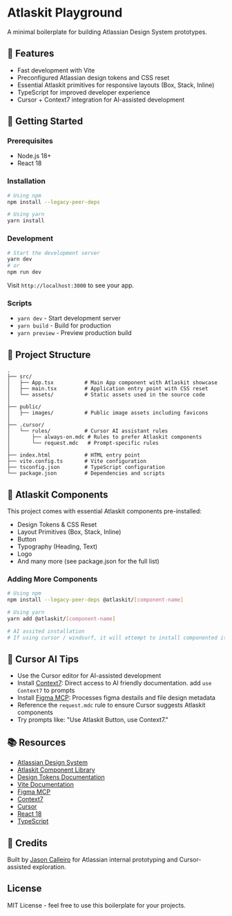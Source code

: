 # Atlaskit Playground

A minimal boilerplate for building Atlassian Design System prototypes.

## 🚀 Features

- Fast development with Vite
- Preconfigured Atlassian design tokens and CSS reset
- Essential Atlaskit primitives for responsive layouts (Box, Stack, Inline)
- TypeScript for improved developer experience
- Cursor + Context7 integration for AI-assisted development

## 🧭 Getting Started

### Prerequisites

- Node.js 18+
- React 18

### Installation

```bash
# Using npm
npm install --legacy-peer-deps

# Using yarn
yarn install
```

### Development

```bash
# Start the development server
yarn dev
# or
npm run dev
```

Visit `http://localhost:3000` to see your app.

### Scripts

- `yarn dev` - Start development server
- `yarn build` - Build for production
- `yarn preview` - Preview production build

## 📂 Project Structure

```
.
├── src/
│   ├── App.tsx          # Main App component with Atlaskit showcase
│   ├── main.tsx         # Application entry point with CSS reset
│   └── assets/          # Static assets used in the source code
│
├── public/
│   ├── images/          # Public image assets including favicons
│
├── .cursor/
│   └── rules/           # Cursor AI assistant rules
│       ├── always-on.mdc # Rules to prefer Atlaskit components
│       └── request.mdc   # Prompt-specific rules
│
├── index.html           # HTML entry point
├── vite.config.ts       # Vite configuration
├── tsconfig.json        # TypeScript configuration
└── package.json         # Dependencies and scripts
```

## 🎨 Atlaskit Components

This project comes with essential Atlaskit components pre-installed:

- Design Tokens & CSS Reset
- Layout Primitives (Box, Stack, Inline)
- Button
- Typography (Heading, Text)
- Logo
- And many more (see package.json for the full list)

### Adding More Components

```bash
# Using npm
npm install --legacy-peer-deps @atlaskit/[component-name]

# Using yarn
yarn add @atlaskit/[component-name]

# AI assited installation
# If using cursor / windsurf, it will attempt to install componented its identified in your prompt or design.
```

## 🤖 Cursor AI Tips

- Use the Cursor editor for AI-assisted development
- Install [Context7](https://github.com/upstash/context7): Direct access to AI friendly documentation. add `use Context7` to prompts
- Install [Figma MCP](https://github.com/GLips/Figma-Context-MCP): Processes figma destails and file design metadata
- Reference the `request.mdc` rule to ensure Cursor suggests Atlaskit components
- Try prompts like: "Use Atlaskit Button, use Context7."

## 📚 Resources

- [Atlassian Design System](https://atlassian.design)
- [Atlaskit Component Library](https://atlassian.design/components)
- [Design Tokens Documentation](https://atlassian.design/foundations/design-tokens)
- [Vite Documentation](https://vitejs.dev/)
- [Figma MCP](https://github.com/GLips/Figma-Context-MCP)
- [Context7](https://github.com/upstash/context7)
- [Cursor](https://cursor.sh/)
- [React 18](https://reactjs.org/)
- [TypeScript](https://www.typescriptlang.org/)

## 🧡 Credits

Built by [Jason Calleiro](https://www.linkedin.com/in/jasoncalleiro/) for Atlassian internal prototyping and Cursor-assisted exploration.

## License

MIT License - feel free to use this boilerplate for your projects.
